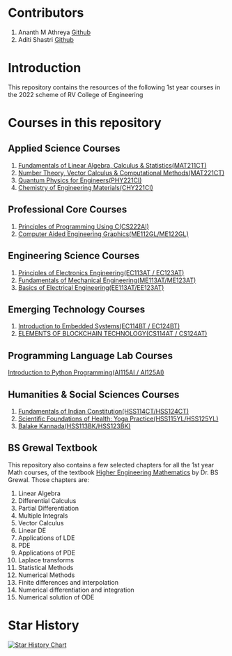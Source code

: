 # Contributors
1) Ananth M Athreya [Github](https://github.com/AnanthMAthreya)
2) Aditi Shastri [Github](https://github.com/AditiShastri)
# Introduction
This repository contains the resources of the following 1st year courses in the 2022 scheme of RV College of Engineering
# Courses in this repository
## Applied Science Courses
1) [Fundamentals of Linear Algebra, Calculus & Statistics(MAT211CT)](https://github.com/AnanthMAthreya/1st-year-resources-2022-scheme-rvce/tree/3fbc78737e0595a76748a630bb4d92a8b5846d85/1st_sem/Mathematics)
2) [Number Theory, Vector Calculus & Computational Methods(MAT221CT)](https://github.com/AnanthMAthreya/1st-year-resources-2022-scheme-rvce/tree/3fbc78737e0595a76748a630bb4d92a8b5846d85/2nd%20sem/Maths(22MA21C))
3) [Quantum Physics for Engineers(PHY221CI)](https://github.com/AnanthMAthreya/1st-year-resources-2022-scheme-rvce/tree/3fbc78737e0595a76748a630bb4d92a8b5846d85/2nd%20sem/Physics(22PH22C))
4) [Chemistry of Engineering Materials(CHY221CI)](https://github.com/AnanthMAthreya/1st-year-resources-2022-scheme-rvce/tree/3fbc78737e0595a76748a630bb4d92a8b5846d85/1st_sem/Chemistry)
## Professional Core Courses
1) [Principles of Programming Using C(CS222AI)](https://github.com/AnanthMAthreya/1st-year-resources-2022-scheme-rvce/tree/3fbc78737e0595a76748a630bb4d92a8b5846d85/2nd%20sem/Programming%20in%20C(22CS23))
2) [Computer Aided Engineering Graphics(ME112GL/ME122GL)](https://github.com/AnanthMAthreya/1st-year-resources-2022-scheme-rvce/tree/3fbc78737e0595a76748a630bb4d92a8b5846d85/1st_sem/CAED)
## Engineering Science Courses
1) [Principles of Electronics Engineering(EC113AT / EC123AT)](https://github.com/AnanthMAthreya/1st-year-resources-2022-scheme-rvce/tree/3fbc78737e0595a76748a630bb4d92a8b5846d85/Engineering%20Science%20courses(ESC)/Electronics%20ESC)
2) [Fundamentals of Mechanical Engineering(ME113AT/ME123AT)](https://github.com/AnanthMAthreya/1st-year-resources-2022-scheme-rvce/tree/3fbc78737e0595a76748a630bb4d92a8b5846d85/Engineering%20Science%20courses(ESC)/Mechanical(22ES24E))
3) [Basics of Electrical Engineering(EE113AT/EE123AT)](https://github.com/AnanthMAthreya/1st-year-resources-2022-scheme-rvce/tree/3fbc78737e0595a76748a630bb4d92a8b5846d85/Engineering%20Science%20courses(ESC)/Electrical%20ESC(EE113AT%2CEE123AT))
## Emerging Technology Courses
1) [Introduction to Embedded Systems(EC114BT / EC124BT)](https://github.com/AnanthMAthreya/1st-year-resources-2022-scheme-rvce/tree/3fbc78737e0595a76748a630bb4d92a8b5846d85/Emerging%20Technology%20Courses(ETC)/Embedded%20systems(22EM211))
2) [ELEMENTS OF BLOCKCHAIN TECHNOLOGY(CS114AT / CS124AT)](https://github.com/AnanthMAthreya/1st-year-resources-2022-scheme-rvce/tree/3fbc78737e0595a76748a630bb4d92a8b5846d85/Emerging%20Technology%20Courses(ETC)/Blockchain(CS124AT))
## Programming Language Lab Courses
[Introduction to Python Programming(AI115AI / AI125AI)](https://github.com/AnanthMAthreya/1st-year-resources-2022-scheme-rvce/tree/3fbc78737e0595a76748a630bb4d92a8b5846d85/Programming%20Language%20Course(PLC)/Python%20PLC)
## Humanities & Social Sciences Courses
1) [Fundamentals of Indian Constitution(HSS114CT/HSS124CT)](https://github.com/AnanthMAthreya/1st-year-resources-2022-scheme-rvce/tree/3fbc78737e0595a76748a630bb4d92a8b5846d85/1st_sem/Indian%20constitution)
2) [Scientific Foundations of Health: Yoga Practice(HSS115YL/HSS125YL)](https://github.com/AnanthMAthreya/1st-year-resources-2022-scheme-rvce/tree/3fbc78737e0595a76748a630bb4d92a8b5846d85/1st_sem/Yoga)
3) [Balake Kannada(HSS113BK/HSS123BK)](https://github.com/AnanthMAthreya/1st-year-resources-2022-scheme-rvce/tree/3fbc78737e0595a76748a630bb4d92a8b5846d85/2nd%20sem/Balake%20Kannada(22HSBK27))
## BS Grewal Textbook
This repository also contains a few selected chapters for all the 1st year Math courses, of the textbook [Higher Engineering Mathematics](https://github.com/AnanthMAthreya/1st-year-resources-2022-scheme-rvce/tree/3fbc78737e0595a76748a630bb4d92a8b5846d85/BS%20Grewal%20Math%20textbook) by Dr. BS Grewal. Those chapters are:
1) Linear Algebra
2) Differential Calculus
3) Partial Differentiation
4) Multiple Integrals
5) Vector Calculus
6) Linear DE
7) Applications of LDE
8) PDE
9) Applications of PDE
10) Laplace transforms
11) Statistical Methods
12) Numerical Methods
13) Finite differences and interpolation
14) Numerical differentiation and integration
15) Numerical solution of ODE
# Star History
[![Star History Chart](https://api.star-history.com/svg?repos=AnanthMAthreya/1st-year-resources-2022-scheme-rvce.git&type=Timeline)](https://star-history.com/#AnanthMAthreya/1st-year-resources-2022-scheme-rvce.git&Timeline)
